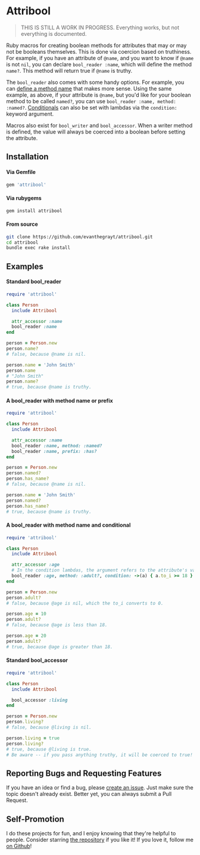 # Attribool
> THIS IS STILL A WORK IN PROGRESS. Everything works, but not everything is
> documented.

Ruby macros for creating boolean methods for attributes that may or may not be
booleans themselves. This is done via coercion based on truthiness. For example,
if you have an attribute of `@name`, and you want to know if `@name` is not
`nil`, you can declare `bool_reader :name`, which will define the method
`name?`. This method will return true if `@name` is truthy.

The `bool_reader` also comes with some handy options. For example, you can
[define a method name](#a-bool_reader-with-method-name-or-prefix) that makes
more sense.  Using the same example, as above, if your attribute is `@name`, but
you'd like for your boolean method to be called `named?`, you can use
`bool_reader :name, method: :named?`.
[Conditionals](#a-bool_reader-with-method-name-and-conditional) can also be set
with lambdas via the `condition:` keyword argument.

Macros also exist for `bool_writer` and `bool_accessor`. When a writer
method is defined, the value will always be coerced into a boolean before
setting the attribute.

## Installation
#### Via Gemfile
```ruby
gem 'attribool'
```

#### Via rubygems
```sh
gem install attribool
```

#### From source
```sh
git clone https://github.com/evanthegrayt/attribool.git
cd attribool
bundle exec rake install
```

## Examples
#### Standard bool_reader
```ruby
require 'attribool'

class Person
  include Attribool

  attr_accessor :name
  bool_reader :name
end

person = Person.new
person.name?
# false, because @name is nil.

person.name = 'John Smith'
person.name
# "John Smith"
person.name?
# true, because @name is truthy.
```

#### A bool_reader with method name or prefix
```ruby
require 'attribool'

class Person
  include Attribool

  attr_accessor :name
  bool_reader :name, method: :named?
  bool_reader :name, prefix: :has?
end

person = Person.new
person.named?
person.has_name?
# false, because @name is nil.

person.name = 'John Smith'
person.named?
person.has_name?
# true, because @name is truthy.
```

#### A bool_reader with method name and conditional
```ruby
require 'attribool'

class Person
  include Attribool

  attr_accessor :age
  # In the condition lambdas, the argument refers to the attribute's value.
  bool_reader :age, method: :adult?, condition: ->(a) { a.to_i >= 18 }
end

person = Person.new
person.adult?
# false, because @age is nil, which the to_i converts to 0.

person.age = 10
person.adult?
# false, because @age is less than 18.

person.age = 20
person.adult?
# true, because @age is greater than 18.
```

#### Standard bool_accessor
```ruby
require 'attribool'

class Person
  include Attribool

  bool_accessor :living
end

person = Person.new
person.living?
# false, because @living is nil.

person.living = true
person.living?
# true, because @living is true.
# Be aware -- if you pass anything truthy, it will be coerced to true!
```

## Reporting Bugs and Requesting Features
If you have an idea or find a bug, please [create an
issue](https://github.com/evanthegrayt/attribool/issues/new). Just make sure
the topic doesn't already exist. Better yet, you can always submit a Pull
Request.

## Self-Promotion
I do these projects for fun, and I enjoy knowing that they're helpful to people.
Consider starring [the repository](https://github.com/evanthegrayt/attribool)
if you like it! If you love it, follow me [on
Github](https://github.com/evanthegrayt)!
